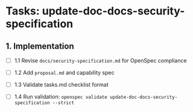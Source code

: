 
# Tasks: update-doc-docs-security-specification

## 1. Implementation

- [ ] 1.1 Revise `docs/security-specification.md` for OpenSpec compliance

- [ ] 1.2 Add `proposal.md` and capability spec

- [ ] 1.3 Validate tasks.md checklist format

- [ ] 1.4 Run validation: `openspec validate update-doc-docs-security-specification --strict`
